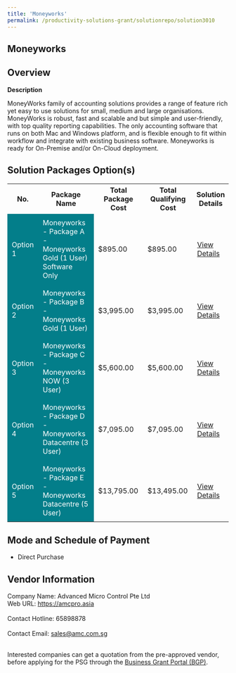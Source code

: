 ```yaml
---
title: 'Moneyworks'
permalink: /productivity-solutions-grant/solutionrepo/solution3010
---
```


## Moneyworks

## Overview

**Description**

MoneyWorks family of accounting solutions provides a range of feature rich yet easy to use solutions for small, medium and large organisations. MoneyWorks is robust, fast and scalable and but simple and user-friendly, with top quality reporting capabilities. The only accounting software that runs on both Mac and Windows platform, and is flexible enough to fit within workflow and integrate with existing business software. Moneyworks is ready for On-Premise and/or On-Cloud deployment.

## Solution Packages Option(s)

<table>
<tr>
<th><b>No.</b></th>
<th><b>Package Name</b></th>
<th><b>Total Package Cost</b></th>
<th><b>Total Qualifying Cost</b></th>
<th><b>Solution Details</b></th>
</tr>
<tr>
<td style='padding: 10px; background-color: #037E8A; color: #FFFFFF;'>Option 1</td>
<td style='padding: 10px; background-color: #037E8A; color: #FFFFFF;'>Moneyworks - Package A - Moneyworks Gold (1 User) Software Only</td>
<td style='padding: 10px;'>$895.00</td>
<td style='padding: 10px;'>$895.00</td>
<td style='padding: 10px;'><a href='/images/psg/Advanced_micro_Desensitised_Annex_3_Part_1.pdf' target='_blank'>View Details</a></td>
</tr>
<tr>
<td style='padding: 10px; background-color: #037E8A; color: #FFFFFF;'>Option 2</td>
<td style='padding: 10px; background-color: #037E8A; color: #FFFFFF;'>Moneyworks - Package B - Moneyworks Gold (1 User)</td>
<td style='padding: 10px;'>$3,995.00</td>
<td style='padding: 10px;'>$3,995.00</td>
<td style='padding: 10px;'><a href='/images/psg/Desensitised_AdvancedMicro_CR_wef29dec22_Part 2.pdf' target='_blank'>View Details</a></td>
</tr>
<tr>
<td style='padding: 10px; background-color: #037E8A; color: #FFFFFF;'>Option 3</td>
<td style='padding: 10px; background-color: #037E8A; color: #FFFFFF;'>Moneyworks - Package C - Moneyworks NOW (3 User)</td>
<td style='padding: 10px;'>$5,600.00</td>
<td style='padding: 10px;'>$5,600.00</td>
<td style='padding: 10px;'><a href='/images/psg/Advanced_micro_Desensitised_Annex_3_Part_3.pdf' target='_blank'>View Details</a></td>
</tr>
<tr>
<td style='padding: 10px; background-color: #037E8A; color: #FFFFFF;'>Option 4</td>
<td style='padding: 10px; background-color: #037E8A; color: #FFFFFF;'>Moneyworks - Package D - Moneyworks Datacentre (3 User)</td>
<td style='padding: 10px;'>$7,095.00</td>
<td style='padding: 10px;'>$7,095.00</td>
<td style='padding: 10px;'><a href='/images/psg/Advanced_micro_Desensitised_Annex_3_Part_4.pdf' target='_blank'>View Details</a></td>
</tr>
<tr>
<td style='padding: 10px; background-color: #037E8A; color: #FFFFFF;'>Option 5</td>
<td style='padding: 10px; background-color: #037E8A; color: #FFFFFF;'>Moneyworks - Package E - Moneyworks Datacentre (5 User)</td>
<td style='padding: 10px;'>$13,795.00</td>
<td style='padding: 10px;'>$13,495.00</td>
<td style='padding: 10px;'><a href='/images/psg/Advanced_micro_Desensitised_Annex_3_Part_5.pdf' target='_blank'>View Details</a></td>
</tr>
</table>

## Mode and Schedule of Payment

 - Direct Purchase

## Vendor Information

 Company Name: Advanced Micro Control Pte Ltd<br>Web URL: https://amcpro.asia <br><br>Contact Hotline: 65898878 <br><br>Contact Email: sales@amc.com.sg <br><br>

Interested companies can get a quotation from the pre-approved vendor, before applying for the PSG through the <a href='https://www.businessgrants.gov.sg/' target='_blank' rel='noopener'>Business Grant Portal (BGP)</a>.

<script src="/jquery/resize-tables.js"></script>
